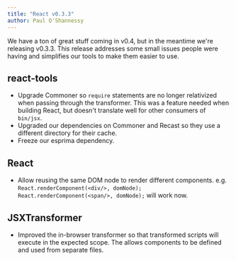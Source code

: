 ```yaml
---
title: "React v0.3.3"
author: Paul O'Shannessy
---
```


We have a ton of great stuff coming in v0.4, but in the meantime we're releasing v0.3.3. This release addresses some small issues people were having and simplifies our tools to make them easier to use.


## react-tools

* Upgrade Commoner so `require` statements are no longer relativized when passing through the transformer. This was a feature needed when building React, but doesn't translate well for other consumers of `bin/jsx`.
* Upgraded our dependencies on Commoner and Recast so they use a different directory for their cache.
* Freeze our esprima dependency.


## React

* Allow reusing the same DOM node to render different components. e.g. `React.renderComponent(<div/>, domNode); React.renderComponent(<span/>, domNode);` will work now.


## JSXTransformer

* Improved the in-browser transformer so that transformed scripts will execute in the expected scope. The allows components to be defined and used from separate files.
